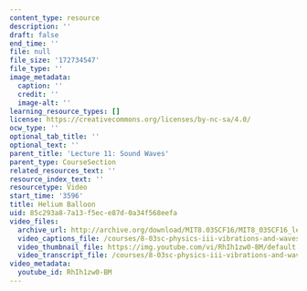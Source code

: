 ```yaml
---
content_type: resource
description: ''
draft: false
end_time: ''
file: null
file_size: '172734547'
file_type: ''
image_metadata:
  caption: ''
  credit: ''
  image-alt: ''
learning_resource_types: []
license: https://creativecommons.org/licenses/by-nc-sa/4.0/
ocw_type: ''
optional_tab_title: ''
optional_text: ''
parent_title: 'Lecture 11: Sound Waves'
parent_type: CourseSection
related_resources_text: ''
resource_index_text: ''
resourcetype: Video
start_time: '3596'
title: Helium Balloon
uid: 85c293a8-7a13-f5ec-e87d-0a34f568eefa
video_files:
  archive_url: http://archive.org/download/MIT8.03SCF16/MIT8_03SCF16_lec11_300k.mp4
  video_captions_file: /courses/8-03sc-physics-iii-vibrations-and-waves-fall-2016/799e2db2050e590fa383bb595a8d5b0e_RhIh1zw0-BM.vtt
  video_thumbnail_file: https://img.youtube.com/vi/RhIh1zw0-BM/default.jpg
  video_transcript_file: /courses/8-03sc-physics-iii-vibrations-and-waves-fall-2016/a150b8474469dbccfd82b15bc826df43_RhIh1zw0-BM.pdf
video_metadata:
  youtube_id: RhIh1zw0-BM
---
```

